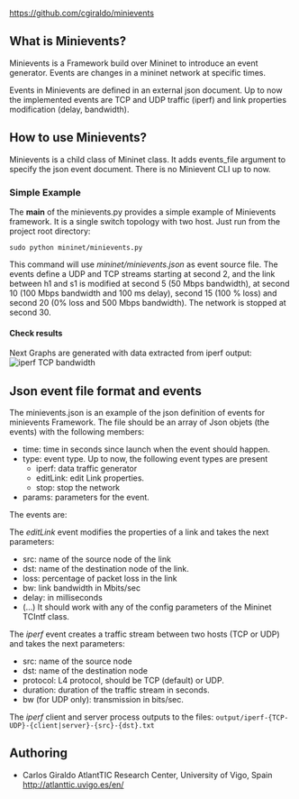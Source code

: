 
https://github.com/cgiraldo/minievents

## What is Minievents?

Minievents is a Framework build over Mininet to introduce an event generator.
Events are changes in a mininet network at specific times. 

Events in Minievents are defined in an external json document.
Up to now the implemented events are TCP and UDP traffic (iperf) and link 
properties modification (delay, bandwidth).

## How to use Minievents?
Minievents is a child class of Mininet class. It adds events_file argument
to specify the json event document. There is no Minievent CLI up to now.

### Simple Example

The __main__ of the minievents.py provides a simple example of Minievents framework.
It is a single switch topology with two host.
Just run from the project root directory:

  `sudo python mininet/minievents.py`

This command will use *mininet/minievents.json* as event source file.
The events define a UDP and TCP streams starting at second 2, and the link between h1 and s1
is modified at second 5 (50 Mbps bandwidth), at second 10 (100 Mbps bandwidth and 100 ms delay), 
second 15 (100 % loss) and second 20 (0% loss and 500 Mbps bandwidth). The network is stopped at
second 30.
 
#### Check results
Next Graphs are generated with data extracted from iperf output:
![iperf TCP bandwidth](https://raw.githubusercontent.com/cgiraldo/minievents/master/output/tcp-bw.png)

## Json event file format and events
The minievents.json is an example of the json definition of events for minievents 
Framework. The file should be an array of Json objets (the events) with the following members:

* time: time in seconds since launch when the event should happen.
* type: event type. Up to now, the following event types are present
  * iperf: data traffic generator
  * editLink: edit Link properties.
  * stop: stop the network
* params: parameters for the event.

The events are:

The *editLink* event modifies the properties of a link and takes the next parameters:
* src: name of the source node of the link
* dst: name of the destination node of the link.
* loss: percentage of packet loss in the link
* bw: link bandwidth in Mbits/sec
* delay: in milliseconds
* (...) It should work with any of the config parameters of the Mininet TCIntf class.

The *iperf* event  creates a traffic stream between two hosts (TCP or UDP) and takes the next parameters:
* src: name of the source node
* dst: name of the destination node
* protocol: L4 protocol, should be TCP (default) or UDP.
* duration: duration of the traffic stream in seconds.
* bw (for UDP only): transmission in bits/sec.

The *iperf* client and server process outputs to the files:
`output/iperf-{TCP-UDP}-{client|server}-{src}-{dst}.txt`

## Authoring

* Carlos Giraldo
AtlantTIC Research Center, University of Vigo, Spain
http://atlanttic.uvigo.es/en/
